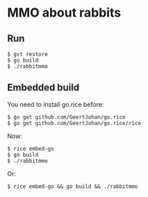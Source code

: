 # MMO about rabbits

## Run
```
$ gvt restore
$ go build
$ ./rabbitmmo
```

## Embedded build
You need to install go.rice before:
```
$ go get github.com/GeertJohan/go.rice
$ go get github.com/GeertJohan/go.rice/rice
```
Now:
```
$ rice embed-go
$ go build
$ ./rabbitmmo
```

Or:
```
$ rice embed-go && go build && ./rabbitmmo
```